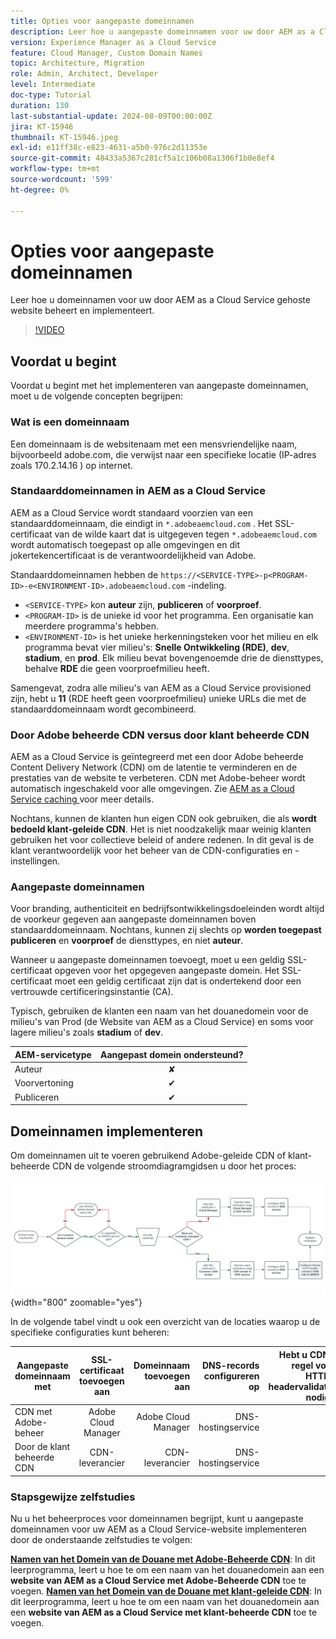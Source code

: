 ```yaml
---
title: Opties voor aangepaste domeinnamen
description: Leer hoe u aangepaste domeinnamen voor uw door AEM as a Cloud Service gehoste website beheert en implementeert.
version: Experience Manager as a Cloud Service
feature: Cloud Manager, Custom Domain Names
topic: Architecture, Migration
role: Admin, Architect, Developer
level: Intermediate
doc-type: Tutorial
duration: 130
last-substantial-update: 2024-08-09T00:00:00Z
jira: KT-15946
thumbnail: KT-15946.jpeg
exl-id: e11ff38c-e823-4631-a5b0-976c2d11353e
source-git-commit: 48433a5367c281cf5a1c106b08a1306f1b0e8ef4
workflow-type: tm+mt
source-wordcount: '599'
ht-degree: 0%

---
```


# Opties voor aangepaste domeinnamen

Leer hoe u domeinnamen voor uw door AEM as a Cloud Service gehoste website beheert en implementeert.

>[!VIDEO](https://video.tv.adobe.com/v/3432632?quality=12&learn=on)

## Voordat u begint

Voordat u begint met het implementeren van aangepaste domeinnamen, moet u de volgende concepten begrijpen:

### Wat is een domeinnaam

Een domeinnaam is de websitenaam met een mensvriendelijke naam, bijvoorbeeld adobe.com, die verwijst naar een specifieke locatie (IP-adres zoals 170.2.14.16 ) op internet.

### Standaarddomeinnamen in AEM as a Cloud Service

AEM as a Cloud Service wordt standaard voorzien van een standaarddomeinnaam, die eindigt in `*.adobeaemcloud.com` . Het SSL-certificaat van de wilde kaart dat is uitgegeven tegen `*.adobeaemcloud.com` wordt automatisch toegepast op alle omgevingen en dit jokertekencertificaat is de verantwoordelijkheid van Adobe.

Standaarddomeinnamen hebben de `https://<SERVICE-TYPE>-p<PROGRAM-ID>-e<ENVIRONMENT-ID>.adobeaemcloud.com` -indeling.

- `<SERVICE-TYPE>` kon **auteur** zijn, **publiceren** of **voorproef**.
- `<PROGRAM-ID>` is de unieke id voor het programma. Een organisatie kan meerdere programma&#39;s hebben.
- `<ENVIRONMENT-ID>` is het unieke herkenningsteken voor het milieu en elk programma bevat vier milieu&#39;s: **Snelle Ontwikkeling (RDE)**, **dev**, **stadium**, en **prod**. Elk milieu bevat bovengenoemde drie de diensttypes, behalve **RDE** die geen voorproefmilieu heeft.

Samengevat, zodra alle milieu&#39;s van AEM as a Cloud Service provisioned zijn, hebt u **11** (RDE heeft geen voorproefmilieu) unieke URLs die met de standaarddomeinnaam wordt gecombineerd.

### Door Adobe beheerde CDN versus door klant beheerde CDN

AEM as a Cloud Service is geïntegreerd met een door Adobe beheerde Content Delivery Network (CDN) om de latentie te verminderen en de prestaties van de website te verbeteren. CDN met Adobe-beheer wordt automatisch ingeschakeld voor alle omgevingen. Zie [ AEM as a Cloud Service caching ](../caching/overview.md) voor meer details.

Nochtans, kunnen de klanten hun eigen CDN ook gebruiken, die als **wordt bedoeld klant-geleide CDN**. Het is niet noodzakelijk maar weinig klanten gebruiken het voor collectieve beleid of andere redenen. In dit geval is de klant verantwoordelijk voor het beheer van de CDN-configuraties en -instellingen.

### Aangepaste domeinnamen

Voor branding, authenticiteit en bedrijfsontwikkelingsdoeleinden wordt altijd de voorkeur gegeven aan aangepaste domeinnamen boven standaarddomeinnaam. Nochtans, kunnen zij slechts op **worden toegepast publiceren** en **voorproef** de diensttypes, en niet **auteur**.

Wanneer u aangepaste domeinnamen toevoegt, moet u een geldig SSL-certificaat opgeven voor het opgegeven aangepaste domein. Het SSL-certificaat moet een geldig certificaat zijn dat is ondertekend door een vertrouwde certificeringsinstantie (CA).

Typisch, gebruiken de klanten een naam van het douanedomein voor de milieu&#39;s van Prod (de Website van AEM as a Cloud Service) en soms voor lagere milieu&#39;s zoals **stadium** of **dev**.

| AEM-servicetype | Aangepast domein ondersteund? |
|---------------------|:-----------------------:|
| Auteur | ✘ |
| Voorvertoning | ✔ |
| Publiceren | ✔ |

## Domeinnamen implementeren

Om domeinnamen uit te voeren gebruikend Adobe-geleide CDN of klant-beheerde CDN de volgende stroomdiagramgidsen u door het proces:

![ Stroomschema van het Beheer van de Naam van het Domein ](./assets/domain-name-management-flowchart.png){width="800" zoomable="yes"}

In de volgende tabel vindt u ook een overzicht van de locaties waarop u de specifieke configuraties kunt beheren:

| Aangepaste domeinnaam met | SSL-certificaat toevoegen aan | Domeinnaam toevoegen aan | DNS-records configureren op | Hebt u CDN-regel voor HTTP-headervalidatie nodig? |
|---------------------|:-----------------------:|-----------------------:|-----------------------:|-----------------------:|
| CDN met Adobe-beheer | Adobe Cloud Manager | Adobe Cloud Manager | DNS-hostingservice | ✘ |
| Door de klant beheerde CDN | CDN-leverancier | CDN-leverancier | DNS-hostingservice | ✔ |

### Stapsgewijze zelfstudies

Nu u het beheerproces voor domeinnamen begrijpt, kunt u aangepaste domeinnamen voor uw AEM as a Cloud Service-website implementeren door de onderstaande zelfstudies te volgen:

**[Namen van het Domein van de Douane met Adobe-Beheerde CDN](./custom-domain-name-with-adobe-managed-cdn.md)**: In dit leerprogramma, leert u hoe te om een naam van het douanedomein aan een **website van AEM as a Cloud Service met Adobe-Beheerde CDN** toe te voegen.
**[Namen van het Domein van de Douane met klant-geleide CDN](./custom-domain-names-with-customer-managed-cdn.md)**: In dit leerprogramma, leert u hoe te om een naam van het douanedomein aan een **website van AEM as a Cloud Service met klant-beheerde CDN** toe te voegen.
